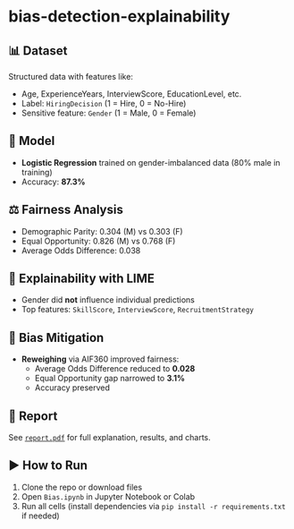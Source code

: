 # bias-detection-explainability
## 📊 Dataset
Structured data with features like:
- Age, ExperienceYears, InterviewScore, EducationLevel, etc.
- Label: `HiringDecision` (1 = Hire, 0 = No-Hire)
- Sensitive feature: `Gender` (1 = Male, 0 = Female)

## 🧠 Model
- **Logistic Regression** trained on gender-imbalanced data (80% male in training)
- Accuracy: **87.3%**

## ⚖️ Fairness Analysis
- Demographic Parity: 0.304 (M) vs 0.303 (F)
- Equal Opportunity: 0.826 (M) vs 0.768 (F)
- Average Odds Difference: 0.038

## 🧠 Explainability with LIME
- Gender did **not** influence individual predictions
- Top features: `SkillScore`, `InterviewScore`, `RecruitmentStrategy`

## 🔧 Bias Mitigation
- **Reweighing** via AIF360 improved fairness:
  - Average Odds Difference reduced to **0.028**
  - Equal Opportunity gap narrowed to **3.1%**
  - Accuracy preserved

## 📄 Report
See [`report.pdf`](./report.pdf) for full explanation, results, and charts.

## ▶️ How to Run
1. Clone the repo or download files
2. Open `Bias.ipynb` in Jupyter Notebook or Colab
3. Run all cells (install dependencies via `pip install -r requirements.txt` if needed)
